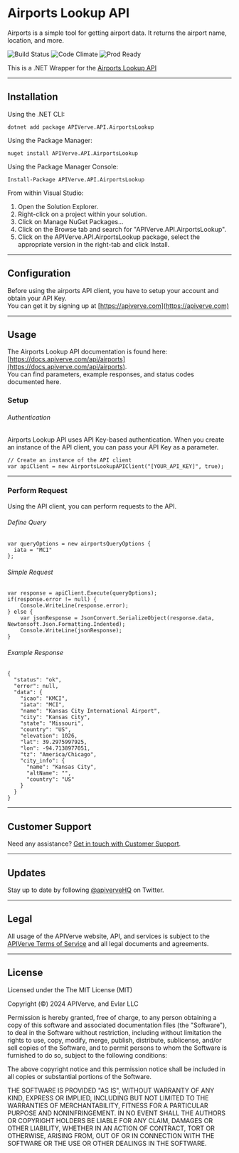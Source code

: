 Airports Lookup API
============

Airports is a simple tool for getting airport data. It returns the airport name, location, and more.

![Build Status](https://img.shields.io/badge/build-passing-green)
![Code Climate](https://img.shields.io/badge/maintainability-B-purple)
![Prod Ready](https://img.shields.io/badge/production-ready-blue)

This is a .NET Wrapper for the [Airports Lookup API](https://apiverve.com/marketplace/api/airports)

---

## Installation

Using the .NET CLI:
```
dotnet add package APIVerve.API.AirportsLookup
```

Using the Package Manager:
```
nuget install APIVerve.API.AirportsLookup
```

Using the Package Manager Console:
```
Install-Package APIVerve.API.AirportsLookup
```

From within Visual Studio:

1. Open the Solution Explorer.
2. Right-click on a project within your solution.
3. Click on Manage NuGet Packages...
4. Click on the Browse tab and search for "APIVerve.API.AirportsLookup".
5. Click on the APIVerve.API.AirportsLookup package, select the appropriate version in the right-tab and click Install.


---

## Configuration

Before using the airports API client, you have to setup your account and obtain your API Key.  
You can get it by signing up at [https://apiverve.com](https://apiverve.com)

---

## Usage

The Airports Lookup API documentation is found here: [https://docs.apiverve.com/api/airports](https://docs.apiverve.com/api/airports).  
You can find parameters, example responses, and status codes documented here.

### Setup

###### Authentication
Airports Lookup API uses API Key-based authentication. When you create an instance of the API client, you can pass your API Key as a parameter.

```
// Create an instance of the API client
var apiClient = new AirportsLookupAPIClient("[YOUR_API_KEY]", true);
```

---


### Perform Request
Using the API client, you can perform requests to the API.

###### Define Query

```
var queryOptions = new airportsQueryOptions {
  iata = "MCI"
};
```

###### Simple Request

```
var response = apiClient.Execute(queryOptions);
if(response.error != null) {
	Console.WriteLine(response.error);
} else {
    var jsonResponse = JsonConvert.SerializeObject(response.data, Newtonsoft.Json.Formatting.Indented);
    Console.WriteLine(jsonResponse);
}
```

###### Example Response

```
{
  "status": "ok",
  "error": null,
  "data": {
    "icao": "KMCI",
    "iata": "MCI",
    "name": "Kansas City International Airport",
    "city": "Kansas City",
    "state": "Missouri",
    "country": "US",
    "elevation": 1026,
    "lat": 39.2975997925,
    "lon": -94.7138977051,
    "tz": "America/Chicago",
    "city_info": {
      "name": "Kansas City",
      "altName": "",
      "country": "US"
    }
  }
}
```

---

## Customer Support

Need any assistance? [Get in touch with Customer Support](https://apiverve.com/contact).

---

## Updates
Stay up to date by following [@apiverveHQ](https://twitter.com/apiverveHQ) on Twitter.

---

## Legal

All usage of the APIVerve website, API, and services is subject to the [APIVerve Terms of Service](https://apiverve.com/terms) and all legal documents and agreements.

---

## License
Licensed under the The MIT License (MIT)

Copyright (&copy;) 2024 APIVerve, and Evlar LLC

Permission is hereby granted, free of charge, to any person obtaining a copy of this software and associated documentation files (the "Software"), to deal in the Software without restriction, including without limitation the rights to use, copy, modify, merge, publish, distribute, sublicense, and/or sell copies of the Software, and to permit persons to whom the Software is furnished to do so, subject to the following conditions:

The above copyright notice and this permission notice shall be included in all copies or substantial portions of the Software.

THE SOFTWARE IS PROVIDED "AS IS", WITHOUT WARRANTY OF ANY KIND, EXPRESS OR IMPLIED, INCLUDING BUT NOT LIMITED TO THE WARRANTIES OF MERCHANTABILITY, FITNESS FOR A PARTICULAR PURPOSE AND NONINFRINGEMENT. IN NO EVENT SHALL THE AUTHORS OR COPYRIGHT HOLDERS BE LIABLE FOR ANY CLAIM, DAMAGES OR OTHER LIABILITY, WHETHER IN AN ACTION OF CONTRACT, TORT OR OTHERWISE, ARISING FROM, OUT OF OR IN CONNECTION WITH THE SOFTWARE OR THE USE OR OTHER DEALINGS IN THE SOFTWARE.